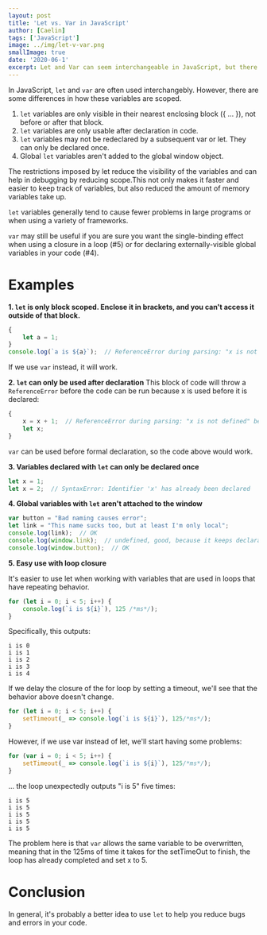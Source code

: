 ```yaml
---
layout: post
title: 'Let vs. Var in JavaScript'
author: [Caelin]
tags: ['JavaScript']
image: ../img/let-v-var.png
smallImage: true
date: '2020-06-1'
excerpt: Let and Var can seem interchangeable in JavaScript, but there are some differences in the two that can impact how you use them.
---
```


In JavaScript, `let` and `var` are often used interchangebly. However, there are some differences in how these variables are scoped.

1. `let` variables are only visible in their nearest enclosing block ({ ... }), not before or after that block.
2. `let` variables are only usable after declaration in code.
3. `let` variables may not be redeclared by a subsequent var or let. They can only be declared once.
4. Global `let` variables aren't added to the global window object.

The restrictions imposed by let reduce the visibility of the variables and  can help in debugging by reducing scope.This not only makes it faster and easier to keep track of variables, but also reduced the amount of memory variables take up.

`let` variables generally tend to cause fewer problems in large programs or when using a variety of frameworks. 

`var` may still be useful if you are sure you want the single-binding effect when using a closure in a loop (#5) or for declaring externally-visible global variables in your code (#4).

# Examples
**1. `let` is only block scoped. Enclose it in brackets, and you can't access it outside of that block.**
```javascript
{
    let a = 1;
}
console.log(`a is ${a}`);  // ReferenceError during parsing: "x is not defined".
```
If we use `var` instead, it will work.

**2. `let` can only be used after declaration**
This block of code will throw a `ReferenceError` before the code can be run because x is used before it is declared:
```javascript
{
    x = x + 1;  // ReferenceError during parsing: "x is not defined" because x is defined only below.
    let x;
}
```
`var` can be used before formal declaration, so the code above would work.

**3. Variables declared with `let` can only be declared once**
```javascript
let x = 1;
let x = 2;  // SyntaxError: Identifier 'x' has already been declared
```

**4. Global variables with `let` aren't attached to the window**
```javascript
var button = "Bad naming causes error";
let link = "This name sucks too, but at least I'm only local";
console.log(link);  // OK
console.log(window.link);  // undefined, good, because it keeps declaration local
console.log(window.button);  // OK
```

**5. Easy use with loop closure**

It's easier to use let when working with variables that are used in loops that have repeating behavior.
```javascript
for (let i = 0; i < 5; i++) {
    console.log(`i is ${i}`), 125 /*ms*/);
}
```
Specifically, this outputs:
```
i is 0
i is 1
i is 2
i is 3
i is 4
```
If we delay the closure of the for loop by setting a timeout, we'll see that the behavior above doesn't change.
```javascript
for (let i = 0; i < 5; i++) {
    setTimeout(_ => console.log(`i is ${i}`), 125/*ms*/);
}
```
However, if we use var instead of let, we'll start having some problems:
```javascript
for (var i = 0; i < 5; i++) {
    setTimeout(_ => console.log(`i is ${i}`), 125/*ms*/);
}
```
... the loop unexpectedly outputs "i is 5" five times:
```
i is 5
i is 5
i is 5
i is 5
i is 5
```

The problem here is that `var` allows the same variable to be overwritten, meaning that in the 125ms of time it takes for the setTimeOut to finish, the loop has already completed and set x to 5. 

# Conclusion

In general, it's probably a better idea to use `let` to help you reduce bugs and errors in your code. 
